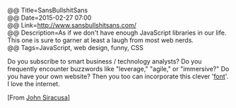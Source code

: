 @@ Title=SansBullshitSans    
@@ Date=2015-02-27 07:00  
@@ Link=http://www.sansbullshitsans.com/  
@@ Description=As if we don't have enough JavaScript libraries in our life. This one is sure to garner at least a laugh from most web nerds.    
@@ Tags=JavaScript, web design, funny, CSS      

Do you subscribe to smart business / technology analysts? Do you frequently encounter buzzwords like "leverage," "agile," or "immersive?" Do you have your own website? Then you too can incorporate this clever '[font](http://pixelambacht.nl/2015/sans-bullshit-sans/)'. I love the internet.

[From [John Siracusa](https://twitter.com/siracusa/status/571302273575473153)]